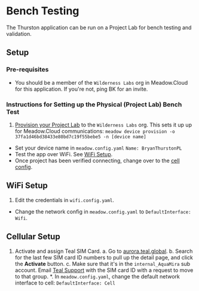 # Bench Testing

The Thurston application can be run on a Project Lab for bench testing and validation. 

## Setup

### Pre-requisites

* You should be a member of the `Wilderness Labs` org in Meadow.Cloud for this application. If you're not, ping BK for an invite.

### Instructions for Setting up the Physical (Project Lab) Bench Test

1. [Provision your Project Lab](https://developer.wildernesslabs.co/Meadow/Meadow.Cloud/Device_Provisioning/) to the `Wilderness Labs` org. This sets it up up for Meadow.Cloud communications:
    `meadow device provision -o 37fa1d46bd38433e80bd7c19f55bebe5 -n [device name]`
* Set your device name in `meadow.config.yaml`
     `Name: BryanThurstonPL`
* Test the app over WiFi. See [WiFi Setup](#wifi-setup).
* Once project has been verified connecting, change over to the [cell config](#cellular-setup).

## WiFi Setup
1. Edit the credentials in `wifi.config.yaml`.
* Change the network config in `meadow.config.yaml` to `DefaultInterface: Wifi`.

## Cellular Setup

1. Activate and assign Teal SIM Card.
     a. Go to [aurora.teal.global](https://aurora.teal.global/onechips).
     b. Search for the last few SIM card ID numbers to pull up the detail page, and click the **Activate** button.
     c. Make sure that it's in the `internal_AquaMira` sub account. Email [Teal Support](mailto:support@tealcom.freshdesk.com) with the SIM card ID with a request to move to that group.
*. In `meadow.config.yaml`, change the default network interface to cell:
    `DefaultInterface: Cell`